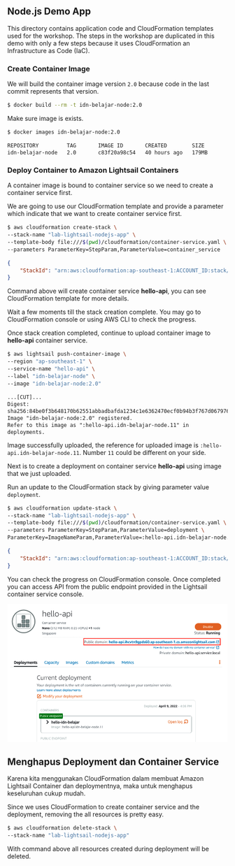 ## Node.js Demo App

This directory contains application code and CloudFormation templates used for the workshop. The steps in the workshop are duplicated in this demo with only a few steps because it uses CloudFormation an Infrastructure as Code (IaC).

### Create Container Image

We will build the container image version `2.0` because code in the last commit represents that version.

```sh
$ docker build --rm -t idn-belajar-node:2.0
```

Make sure image is exists.

```sh
$ docker images idn-belajar-node:2.0
```

```
REPOSITORY         TAG       IMAGE ID       CREATED        SIZE
idn-belajar-node   2.0       c83f20a98c54   40 hours ago   179MB
```

### Deploy Container to Amazon Lightsail Containers

A container image is bound to container service so we need to create a container service first.

We are going to use our CloudFormation template and provide a parameter which indicate that we want to create container service first.

```sh
$ aws cloudformation create-stack \
--stack-name "lab-lightsail-nodejs-app" \
--template-body file:///$(pwd)/cloudformation/container-service.yaml \
--parameters ParameterKey=StepParam,ParameterValue=container_service
```

```json
{
    "StackId": "arn:aws:cloudformation:ap-southeast-1:ACCOUNT_ID:stack/lab-lightsail-nodejs-app/d47a2f10-b7df-11ec-9b9c-0ab1174fbbc8"
}
```

Command above will create container service **hello-api**, you can see CloudFormation template for more details.

Wait a few moments till the stack creation complete. You may go to CloudFormation console or using AWS CLI to check the progress.

Once stack creation completed, continue to upload container image to **hello-api** container service.

```sh
$ aws lightsail push-container-image \
--region "ap-southeast-1" \
--service-name "hello-api" \
--label "idn-belajar-node" \
--image "idn-belajar-node:2.0"
```

```
...[CUT]...
Digest: sha256:84be0f3b648170b62551abbadbafda1234c1e6362470ecf0b94b3f767d067976
Image "idn-belajar-node:2.0" registered.
Refer to this image as ":hello-api.idn-belajar-node.11" in deployments.
```

Image successfully uploaded, the reference for uploaded image is `:hello-api.idn-belajar-node.11`. Number `11` could be different on your side.

Next is to create a deployment on container service **hello-api** using image that we just uploaded. 

Run an update to the CloudFormation stack by giving parameter value `deployment`.

```sh
$ aws cloudformation update-stack \
--stack-name "lab-lightsail-nodejs-app" \
--template-body file:///$(pwd)/cloudformation/container-service.yaml \
--parameters ParameterKey=StepParam,ParameterValue=deployment \
ParameterKey=ImageNameParam,ParameterValue=:hello-api.idn-belajar-node.11
```

```json
{
    "StackId": "arn:aws:cloudformation:ap-southeast-1:ACCOUNT_ID:stack/lab-lightsail-nodejs-app/d47a2f10-b7df-11ec-9b9c-0ab1174fbbc8"
}
```

You can check the progress on CloudFormation console. Once completed you can access API from the public endpoint provided in the Lightsail container service console.

[![Lightsail Deploy from CloudFormation](https://raw.githubusercontent.com/rioastamal-examples/assets/main/workshop-amazon-lightsail-containers/lab-deploy-nodejs-app/images/lightsail-hello-api-cloudformation-deployment.png)](https://raw.githubusercontent.com/rioastamal-examples/assets/main/workshop-amazon-lightsail-containers/lab-deploy-nodejs-app/images/lightsail-hello-api-cloudformation-deployment.png)

## Menghapus Deployment dan Container Service

Karena kita menggunakan CloudFormation dalam membuat Amazon Lightsail Container dan deploymentnya, maka untuk menghapus keseluruhan cukup mudah.

Since we uses CloudFormation to create container service and the deployment, removing the all resources is pretty easy.

```sh
$ aws cloudformation delete-stack \
--stack-name "lab-lightsail-nodejs-app"
```

With command above all resources created during deployment will be deleted.